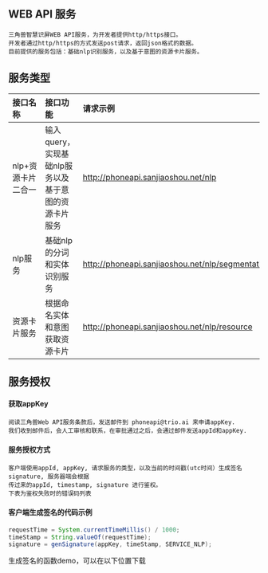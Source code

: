 ## WEB API 服务
    三角兽智慧识屏WEB API服务，为开发者提供http/https接口。
    开发者通过http/https的方式发送post请求，返回json格式的数据。
    目前提供的服务包括：基础nlp识别服务，以及基于意图的资源卡片服务。
## 服务类型
|接口名称|接口功能|请求示例|
|:---|:---|:---|
|nlp+资源卡片二合一|输入query，实现基础nlp服务以及基于意图的资源卡片服务|http://phoneapi.sanjiaoshou.net/nlp|
|nlp服务|基础nlp的分词和实体识别服务|http://phoneapi.sanjiaoshou.net/nlp/segmentation|
|资源卡片服务|根据命名实体和意图获取资源卡片|http://phoneapi.sanjiaoshou.net/nlp/resource|

## 服务授权
     
#### 获取appKey
    阅读三角兽Web API服务条款后，发送邮件到 phoneapi@trio.ai 来申请appKey.
    我们收到邮件后，会人工审核和联系，在审批通过之后，会通过邮件发送appId和appKey.
#### 服务授权方式
    客户端使用appId, appKey, 请求服务的类型，以及当前的时间戳(utc时间）生成签名signature, 服务器端会根据
    传过来的appId, timestamp, signature 进行鉴权。
    下表为鉴权失败时的错误码列表
    
#### 客户端生成签名的代码示例
```java
requestTime = System.currentTimeMillis() / 1000;
timeStamp = String.valueOf(requestTime);
signature = genSignature(appKey, timeStamp, SERVICE_NLP);        
```

生成签名的函数demo，可以在以下位置下载
